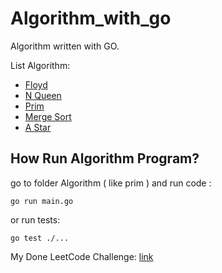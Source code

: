 # Algorithm_with_go

Algorithm written with GO.

List Algorithm:

- [Floyd](./Floyd/main.go)
- [N Queen](./N_Queen/main.go)
- [Prim](./Prim/main.go)
- [Merge Sort](./Merge_Sort/main.go)
- [A Star](./A_Star/main.go)

## How Run Algorithm Program?

go to folder Algorithm ( like prim ) and run code :

```golang
go run main.go
```

or run tests:

```golang
go test ./...
```

My Done LeetCode Challenge: [link](./LeetCode/README.md)
